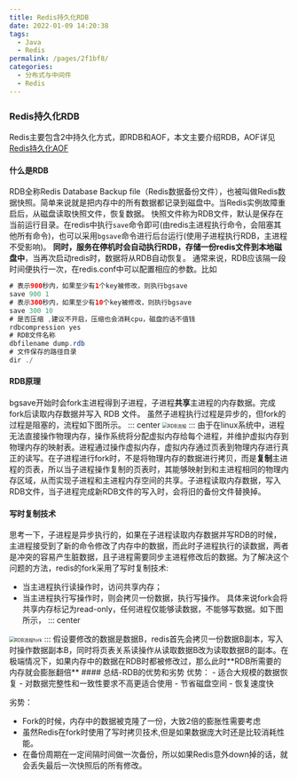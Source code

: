 ```yaml
---
title: Redis持久化RDB
date: 2022-01-09 14:20:38
tags: 
  - Java
  - Redis
permalink: /pages/2f1bf8/
categories: 
  - 分布式与中间件
  - Redis
---
```


### Redis持久化RDB
Redis主要包含2中持久化方式，即RDB和AOF，本文主要介绍RDB，AOF详见[Redis持久化AOF][1]
#### 什么是RDB
RDB全称Redis Database Backup file（Redis数据备份文件），也被叫做Redis数据快照。简单来说就是把内存中的所有数据都记录到磁盘中。当Redis实例故障重启后，从磁盘读取快照文件，恢复数据。
快照文件称为RDB文件，默认是保存在当前运行目录。在redis中执行`save`命令即可(由redis主进程执行命令，会阻塞其他所有命令)，也可以采用`bgsave`命令进行后台运行(使用子进程执行RDB，主进程不受影响)。
**同时，服务在停机时会自动执行RDB，存储一份redis文件到本地磁盘中**，当再次启动redis时，数据将从RDB自动恢复。
通常来说，RDB应该隔一段时间便执行一次，在redis.conf中可以配置相应的参数。比如
```java
# 表示900秒内，如果至少有1个key被修改，则执行bgsave
save 900 1  
# 表示300秒内，如果至少有10个key被修改，则执行bgsave
save 300 10  
# 是否压缩 ,建议不开启，压缩也会消耗cpu，磁盘的话不值钱
rdbcompression yes
# RDB文件名称
dbfilename dump.rdb  
# 文件保存的路径目录
dir ./ 
```
#### RDB原理
bgsave开始时会fork主进程得到子进程，子进程**共享**主进程的内存数据。完成fork后读取内存数据并写入 RDB 文件。
虽然子进程执行过程是异步的，但fork的过程是阻塞的，流程如下图所示。
::: center
<img src="https://image-1-1257237419.cos.ap-chongqing.myqcloud.com/redisImg/redisRDB2.png/zipstyle" alt="RDB流程" style="zoom:60%;" />
:::
由于在linux系统中，进程无法直接操作物理内存，操作系统将分配虚拟内存给每个进程，并维护虚拟内存到物理内存的映射表。进程通过操作虚拟内存，虚拟内存通过页表到物理内存进行真正的读写。在子进程进行fork时，不是将物理内存的数据进行拷贝，而是**复制**主进程的页表，所以当子进程操作复制的页表时，其能够映射到和主进程相同的物理内存区域，从而实现子进程和主进程内存空间的共享。子进程读取内存数据，写入RDB文件，当子进程完成新RDB文件的写入时，会将旧的备份文件替换掉。
#### 写时复制技术
思考一下，子进程是异步执行的，如果在子进程读取内存数据并写RDB的时候，主进程接受到了新的命令修改了内存中的数据，而此时子进程执行的读数据，两者是冲突的容易产生脏数据，且子进程需要同步主进程修改后的数据。为了解决这个问题的方法，redis的fork采用了写时复制技术:

 - 当主进程执行读操作时，访问共享内存；
 - 当主进程执行写操作时，则会拷贝一份数据，执行写操作。
  具体来说fork会将共享内存标记为read-only，任何进程仅能够读数据，不能够写数据。如下图所示，
::: center  
<img src="https://image-1-1257237419.cos.ap-chongqing.myqcloud.com/redisImg/redisRDB.png/zipstyle" alt="RDB流程fork" style="zoom:60%;" />
:::
  假设要修改的数据是数据B，redis首先会拷贝一份数据B副本，写入时操作数据副本B，同时将页表关系读操作从读取数据B改为读取数据B的副本。在极端情况下，如果内存中的数据在RDB时都被修改过，那么此时**RDB所需要的内存就会膨胀翻倍**
#### 总结-RDB的优势和劣势
优势：
 - 适合大规模的数据恢复
 - 对数据完整性和一致性要求不高更适合使用
 - 节省磁盘空间
 - 恢复速度快

劣势：
 - Fork的时候，内存中的数据被克隆了一份，大致2倍的膨胀性需要考虑
 - 虽然Redis在fork时使用了写时拷贝技术,但是如果数据庞大时还是比较消耗性能。
 - 在备份周期在一定间隔时间做一次备份，所以如果Redis意外down掉的话，就会丢失最后一次快照后的所有修改。


[1]: https://cloud.benym.cn/benym-book/pages/c48db1/